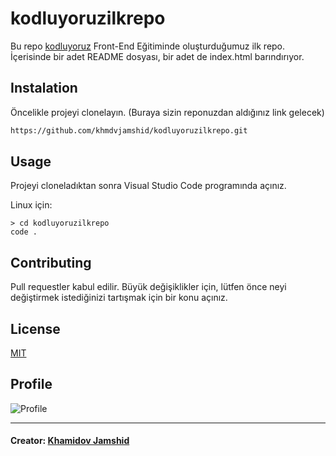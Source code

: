 # **kodluyoruzilkrepo**

Bu repo [kodluyoruz](ww.patika.com) Front-End Eğitiminde oluşturduğumuz ilk repo. İçerisinde bir adet README dosyası, bir adet de index.html barındırıyor.

## **Instalation**

Öncelikle projeyi clonelayın. (Buraya sizin reponuzdan aldığınız link gelecek)

```bash
https://github.com/khmdvjamshid/kodluyoruzilkrepo.git
```

## **Usage**

Projeyi cloneladıktan sonra Visual Studio Code programında açınız.

Linux için:

```linux
> cd kodluyoruzilkrepo
code .
```

## **Contributing**

Pull requestler kabul edilir. Büyük değişiklikler için, lütfen önce neyi değiştirmek istediğinizi tartışmak için bir konu açınız.

## **License**

[MIT](https://choosealicense.com/licenses/mit/)

## **Profile**

![Profile](https://i.ibb.co/4gn7STL/image.png[/img)

***
 
#### **Creator**: [Khamidov Jamshid](https://app.patika.dev/khamidov)

